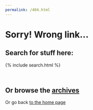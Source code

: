 ```yaml
---
permalink: /404.html
---
```


# Sorry! Wrong link...

## Search for stuff here:

{% include search.html %}

<br>

## Or browse the [archives](/archive)

Or go back [to the home page](/)